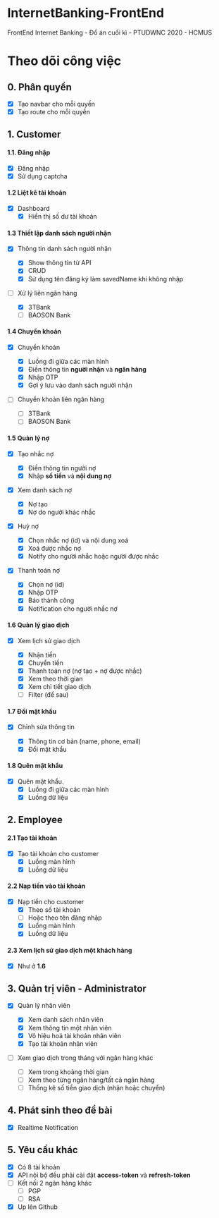 # InternetBanking-FrontEnd

FrontEnd Internet Banking - Đồ án cuối kì - PTUDWNC 2020 - HCMUS

# Theo dõi công việc

## 0. Phân quyền

- [x] Tạo navbar cho mỗi quyền
- [x] Tạo route cho mỗi quyền

## 1. Customer

#### 1.1. Đăng nhập

- [x] Đăng nhập
- [x] Sử dụng captcha

#### 1.2 Liệt kê tài khoản

- [x] Dashboard
  - [x] Hiển thị số dư tài khoản

#### 1.3 Thiết lập danh sách người nhận

- [x] Thông tin danh sách người nhận

  - [x] Show thông tin từ API
  - [x] CRUD
  - [x] Sử dụng tên đăng ký làm savedName khi không nhập

- [ ] Xử lý liên ngân hàng
  - [x] 3TBank
  - [ ] BAOSON Bank

#### 1.4 Chuyển khoản

- [x] Chuyển khoản

  - [x] Luồng đi giữa các màn hình
  - [x] Điền thông tin **người nhận** và **ngân hàng**
  - [x] Nhập OTP
  - [x] Gợi ý lưu vào danh sách người nhận

- [ ] Chuyển khoản liên ngân hàng
  - [ ] 3TBank
  - [ ] BAOSON Bank

#### 1.5 Quản lý nợ

- [x] Tạo nhắc nợ

  - [x] Điền thông tin người nợ
  - [x] Nhập **số tiền** và **nội dung nợ**

- [x] Xem danh sách nợ

  - [x] Nợ tạo
  - [x] Nợ do người khác nhắc

- [x] Huỷ nợ

  - [x] Chọn nhắc nợ (id) và nội dung xoá
  - [x] Xoá được nhắc nợ
  - [x] Notify cho người nhắc hoặc người được nhắc

- [x] Thanh toán nợ

  - [x] Chọn nợ (id)
  - [x] Nhập OTP
  - [x] Báo thành công
  - [x] Notification cho người nhắc nợ

#### 1.6 Quản lý giao dịch

- [x] Xem lịch sử giao dịch

  - [x] Nhận tiền
  - [x] Chuyển tiền
  - [x] Thanh toán nợ (nợ tạo + nợ được nhắc)
  - [x] Xem theo thời gian
  - [x] Xem chi tiết giao dịch
  - [ ] Filter (để sau)

#### 1.7 Đổi mật khẩu

- [x] Chỉnh sửa thông tin

  - [x] Thông tin cơ bản (name, phone, email)
  - [x] Đổi mật khẩu

#### 1.8 Quên mật khẩu

- [x] Quên mật khẩu.
  - [x] Luồng đi giữa các màn hình
  - [x] Luồng dữ liệu

## 2. Employee

#### 2.1 Tạo tài khoản

- [x] Tạo tài khoản cho customer
  - [x] Luồng màn hình
  - [x] Luồng dữ liệu

#### 2.2 Nạp tiền vào tài khoản

- [x] Nạp tiền cho customer
  - [x] Theo số tài khoản
  - [ ] Hoặc theo tên đăng nhập
  - [x] Luồng màn hình
  - [x] Luồng dữ liệu

#### 2.3 Xem lịch sử giao dịch một khách hàng

- [x] Như ở **1.6**

## 3. Quản trị viên - Administrator

- [x] Quản lý nhân viên

  - [x] Xem danh sách nhân viên
  - [x] Xem thông tin một nhân viên
  - [x] Vô hiệu hoá tài khoản nhân viên
  - [x] Tạo tài khoản nhân viên

- [ ] Xem giao dịch trong tháng với ngân hàng khác
  - [ ] Xem trong khoảng thời gian
  - [ ] Xem theo từng ngân hàng/tất cả ngân hàng
  - [ ] Thống kê số tiền giao dịch (nhận hoặc chuyển)

## 4. Phát sinh theo đề bài

- [x] Realtime Notification

## 5. Yêu cầu khác

- [x] Có 8 tài khoản
- [x] API nội bộ đều phải cài đặt **access-token** và **refresh-token**
- [ ] Kết nối 2 ngân hàng khác
  - [ ] PGP
  - [ ] RSA
- [x] Up lên Github
